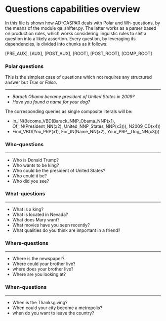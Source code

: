 # Questions capabilities overview

In this file is shown how AD-CASPAR deals with Polar and Wh-questions, by the means of the module qa_shifter.py. The latter
works as a parser based on production rules, which works considering linguistic rules to shit a question into a likely assertion.
Every question, by leveraging its dependencies, is divided into chunks as it follows:

[PRE_AUX], [AUX], [POST_AUX], [ROOT], [POST_ROOT], [COMP_ROOT]




### Polar questions

This is the simplest case of questions which not requires any structured answer but _True_ or _False_.

---------------

* _Barack Obama became president of United States in 2009?_
* _Have you found a name for your dog?_

The corresponding queries as single composite literals will be:

* In_IN(Become_VBD(Barack_NNP_Obama_NNP(x1), Of_IN(President_NN(x2), United_NNP_States_NNP(x3))), N2009_CD(x4))
* Find_VBD(You_PRP(x1), For_IN(Name_NN(x2), Your_PRP__Dog_NN(x3)))


### Who-questions

---------------

* Who is Donald Trump?
* Who wants to be king?
* Who could be the president of United States?
* Who could it be?
* Who did you see?

### What-questions

---------------

* What is a king?
* What is located in Nevada?
* What does Mary want?
* What movies have you seen recently?
* What qualities do you think are important in a friend?

### Where-questions

---------------

* Where is the newspaper?
* Where could your brother live?
* where does your brother live?
* Where are you looking at?

### When-questions

---------------

* When is the Thanksgiving?
* When could your city become a metropolis?
* when do you want to leave the country?
